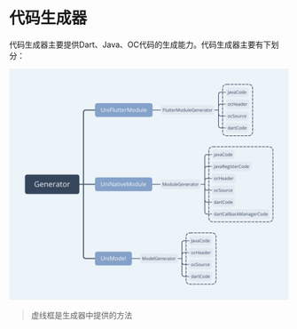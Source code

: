 # 代码生成器

代码生成器主要提供Dart、Java、OC代码的生成能力。代码生成器主要有下划分：

<img src="../public/007.png" width="600"/>

> 虚线框是生成器中提供的方法